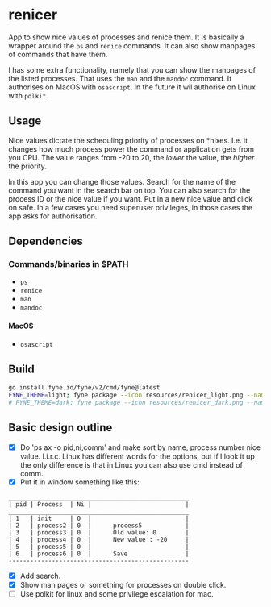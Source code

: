 # renicer

App to show nice values of processes and renice them. It is basically a wrapper around the ```ps``` and ```renice``` commands.  It can also show manpages of commands that have them.

I has some extra functionality, namely that you can show the manpages of the listed processes. That uses the ```man``` and the ```mandoc``` command. It authorises on MacOS with ```osascript```. In the future it wil authorise on Linux with ```polkit```.

## Usage

Nice values dictate the scheduling priority of processes on *nixes. I.e. it changes how much process power the command or application gets from you CPU. The value ranges from -20 to 20, the *lower* the value, the *higher* the priority.

In this app you can change those values. Search for the name of the command you want in the search bar on top. You can also search for the process ID or the nice value if you want. Put in a new nice value and click on safe. In a few cases you need superuser privileges, in those cases the app asks for authorisation.

## Dependencies

### Commands/binaries in $PATH

* ```ps```
* ```renice```
* ```man```
* ```mandoc```

#### MacOS

* ```osascript```

## Build

```bash
go install fyne.io/fyne/v2/cmd/fyne@latest
FYNE_THEME=light; fyne package --icon resources/renicer_light.png --name renicer
# FYNE_THEME=dark; fyne package --icon resources/renicer_dark.png --name renicer
```

## Basic design outline

- [x] Do 'ps ax -o pid,ni,comm' and make sort by name, process number nice value.
I.i.r.c. Linux has different words for the options, but if I look it up the only difference
is that in Linux you can also use cmd instead of comm.
- [x] Put it in window something like this:

```
__________________________________________________
| pid | Process  | Ni |                          |
__________________________________________________
| 1   | init     | 0  |                          |
| 2   | process2 | 0  |      process5            |
| 3   | process3 | 0  |      Old value: 0        |
| 4   | process4 | 0  |      New value : -20     |
| 5   | process5 | 0  |                          |
| 6   | process6 | 0  |      Save                |
--------------------------------------------------
```

- [x] Add search.
- [x] Show man pages or something for processes on double click.
- [ ] Use polkit for linux and some privilege escalation for mac.
